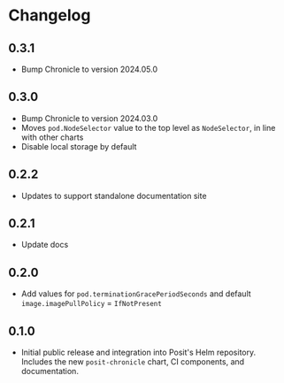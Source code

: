 # Changelog

## 0.3.1
- Bump Chronicle to version 2024.05.0

## 0.3.0
- Bump Chronicle to version 2024.03.0
- Moves `pod.NodeSelector` value to the top level as `NodeSelector`, in line with other charts
- Disable local storage by default

## 0.2.2

- Updates to support standalone documentation site

## 0.2.1

- Update docs

## 0.2.0

- Add values for `pod.terminationGracePeriodSeconds` and default `image.imagePullPolicy` = `IfNotPresent`

## 0.1.0

- Initial public release and integration into Posit's Helm repository. Includes
  the new `posit-chronicle` chart, CI components, and documentation.
